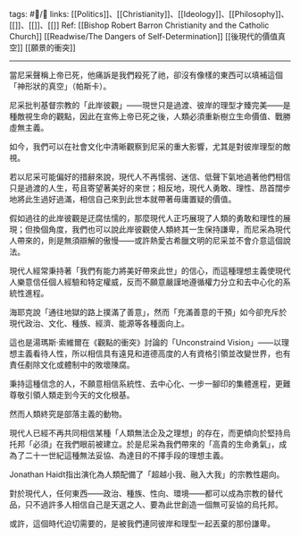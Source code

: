 tags: #📝️/🌲️ 
links: [[Politics]]、[[Christianity]]、[[Ideology]]、[[Philosophy]]、[[]]、[[]]、[[]]
Ref: 
[[Bishop Robert Barron Christianity and the Catholic Church]]
[[Readwise/The Dangers of Self-Determination]]
[[後現代的價值真空]]
[[願景的衝突]]

---
當尼采聲稱上帝已死，他痛訴是我們殺死了祂，卻沒有像樣的東西可以填補這個「神形狀的真空」（帕斯卡）。

尼采批判基督宗教的「此岸彼觀」——現世只是過渡、彼岸的理型才臻完美——是種敵視生命的觀點，因此在宣佈上帝已死之後，人類必須重新樹立生命價值、戰勝虛無主義。 

如今，我們可以在社會文化中清晰觀察到尼采的重大影響，尤其是對彼岸理型的敵視。

若以尼采可能偏好的措辭來說，現代人不再懦弱、迷信、低聲下氣地過著他們相信只是過渡的人生，苟且寄望著美好的來世；相反地，現代人勇敢、理性、昂首闊步地將此生過好過滿，相信自己來到此世本就帶著毋庸置疑的價值。

假如過往的此岸彼觀是迂腐怯懦的，那麼現代人正巧展現了人類的勇敢和理性的展現；但換個角度，我們也可以說此岸彼觀使人類終其一生保持謙卑，而尼采為現代人帶來的，則是無須辯解的傲慢——或許熱愛古希臘文明的尼采並不會介意這個說法。 

現代人經常秉持著「我們有能力將美好帶來此世」的信心，而這種理想主義使現代人樂意信任個人經驗和特定權威，反而不願意嚴謹地遵循權力分立和去中心化的系統性進程。

海耶克說「通往地獄的路上撲滿了善意」，然而「充滿善意的干預」如今卻充斥於現代政治、文化、種族、經濟、能源等各種面向上。

這也是湯瑪斯·索維爾在《觀點的衝突》討論的「Unconstraind Vision」——以理想主義看待人性，所以相信具有遠見和道德高度的人有資格引領並改變世界，也有責任剷除文化或體制中的敗壞陳腐。

秉持這種信念的人，不願意相信系統性、去中心化、一步一腳印的集體進程，更難尊敬引領人類走到今天的文化根基。

然而人類終究是部落主義的動物。

現代人已經不再共同相信某種「人類無法企及之理想」的存在，而更傾向於堅持烏托邦「必須」在我們眼前被建立。於是尼采為我們帶來的「高貴的生命勇氣」，成為了二十一世紀這種無法妥協、為達目的不擇手段的理想主義。 

Jonathan Haidt指出演化為人類配備了「超越小我、融入大我」的宗教性趨向。

對於現代人，任何東西——政治、種族、性向、環境——都可以成為宗教的替代品，只不過許多人相信自己是天選之人、要為此世創造一個無可妥協的烏托邦。

或許，這個時代迫切需要的，是被我們連同彼岸和理型一起丟棄的那份謙卑。